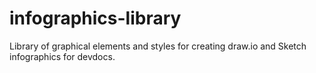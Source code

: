 # infographics-library
Library of graphical elements and styles for creating draw.io and Sketch infographics for devdocs.  
